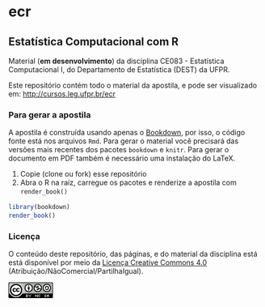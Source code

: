 # ecr

## Estatística Computacional com R

Material (**em desenvolvimento**) da disciplina CE083 - Estatística
Computacional I, do Departamento de Estatística (DEST) da UFPR.

Este repositório contém todo o material da apostila, e pode ser
visualizado em: http://cursos.leg.ufpr.br/ecr

### Para gerar a apostila

A apostila é construída usando apenas o
[Bookdown](https://bookdown.org), por isso, o código fonte está nos
arquivos `Rmd`. Para gerar o material você precisará das versões mais
recentes dos pacotes `bookdown` e `knitr`. Para gerar o documento em PDF
também é necessário uma instalação do LaTeX.

1. Copie (clone ou fork) esse repositório
2. Abra o R na raíz, carregue os pacotes e renderize a apostila com
   `render_book()`

```r
library(bookdown)
render_book()
```

### Licença

O conteúdo deste repositório, das páginas, e do material da disciplina
está está disponível por meio da [Licença Creative Commons 4.0][]
(Atribuição/NãoComercial/PartilhaIgual).

![Licença Creative Commons 4.0](img/CC_by-nc-sa_88x31.png)


[Licença Creative Commons 4.0]: https://creativecommons.org/licenses/by-nc-sa/4.0/deed.pt_BR
